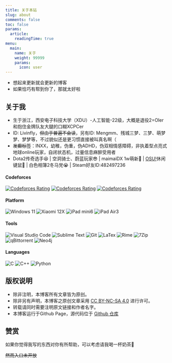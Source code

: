 ```yaml
---
title: 关于本站
slug: about
comments: false
toc: false
params:
  article:
    readingTime: true
menu:
  main:
    name: 关于
    weight: 99999
    params:
      icon: user
---
```


- 想起来更新就会更新的博客
- 如果恰巧有帮到你了，那就太好啦

## 关于我

- 生于浙江，西安电子科技大学（XDU）-人工智能-22级，大概是退役2=OIer和抱住金牌队友大腿的口糊XCPCer
- ID: Livinfly，~~但由于普遍不会读~~，另有ID: Mengmm、残城三梦、三梦、萌梦梦、梦梦等，不过貌似还是更习惯直接被叫真名啊（
- ~~发癫标签~~：INXX，幼稚，伪重，伪ADHD，伪双相情感障碍，非执着型点亮式地球online玩家，自闭状态机，过量信息麻醉受用者
- Dota2传奇选手😆 | 空洞骑士、蔚蓝玩家😎 | maimaiDX 1w萌新🥺 | [OSU!](https://osu.ppy.sh/users/21104270)休闲键鼠🤔 | 白色相簿2冬马党😭 | Steam好友ID:482497236

#### Codeforces

[![Codeforces Rating](https://api.cubercsl.site/api/codeforces?user=Livinfly&style=flat-square)](https://codeforces.com/profile/Livinfly)
[![Codeforces Rating](https://api.cubercsl.site/api/codeforces?user=sAnMeng&style=flat-square)](https://codeforces.com/profile/sAnMeng)
[![Codeforces Rating](https://api.cubercsl.site/api/codeforces?user=TORz3&style=flat-square)](https://codeforces.com/profile/TORz3)

#### Platform

![Windows 11](https://img.shields.io/static/v1?style=flat-square&message=Windows+11&color=0078D6&logo=Windows&logoColor=FFFFFF&label=)
![Xiaomi 12X](https://img.shields.io/static/v1?style=flat-square&message=Xiaomi+12X&color=FF6900&logo=Xiaomi&logoColor=FFFFFF&label=)
![iPad mini6](https://img.shields.io/static/v1?style=flat-square&message=iPad+Mini+6&color=000000&logo=apple&logoColor=FFFFFF&label=)
![iPad Air3](https://img.shields.io/static/v1?style=flat-square&message=iPad+Air+3&color=000000&logo=apple&logoColor=FFFFFF&label=)

#### Tools

![Visual Studio Code](https://img.shields.io/static/v1?style=flat-square&message=Visual+Studio+Code&color=007ACC&logo=Visual+Studio+Code&logoColor=FFFFFF&label=)
![Sublime Text](https://img.shields.io/static/v1?style=flat-square&message=Sublime+Text&color=484848&logo=Sublime+Text&logoColor=FFFFFF&label=)
![Git](https://img.shields.io/static/v1?style=flat-square&message=Git&color=F05032&logo=Git&logoColor=FFFFFF&label=)
![LaTex](https://img.shields.io/badge/-LaTex-008080?style=flat-square&logo=latex&logoColor=fff)
![Rime](https://img.shields.io/static/v1?style=flat-square&message=Rime&color=000000&logo=rime&logoColor=FFFFFF&label=)
![7Zip](https://img.shields.io/static/v1?style=flat-square&message=7zip&color=000000&logo=7zip&logoColor=FFFFFF&label=)
![qBittorrent](https://img.shields.io/static/v1?style=flat-square&message=qBittorrent&color=2F67BA&logo=qbittorrent&logoColor=FFFFFF&label=)
![Neo4j](https://img.shields.io/static/v1?style=flat-square&message=Neo4j&color=4581C3&logo=neo4j&logoColor=FFFFFF&label=)

#### Languages

![C](https://img.shields.io/static/v1?style=flat-square&message=C&color=222222&logo=C&logoColor=A8B9CC&label=)
![C++](https://img.shields.io/static/v1?style=flat-square&message=C%2B%2B&color=00599C&logo=C%2B%2B&logoColor=FFFFFF&label=)
![Python](https://img.shields.io/static/v1?style=flat-square&message=Python&color=3776AB&logo=Python&logoColor=FFFFFF&label=)
<!-- ![JavaScript](https://img.shields.io/badge/JavaScript-F7DF1E?style=flat-square&logo=javascript&logoColor=black) -->

## 版权说明

- 除非注明，本博客所有文章皆为原创。
- 除非另有声明，本博客之原创文章采用 [CC BY-NC-SA 4.0](https://creativecommons.org/licenses/by-nc-sa/4.0/deed.zh) 进行许可。
- 转载请同时需要注明原文链接和作者名字。
- 本博客运行于Github Page，源代码位于 [Github 仓库](https://github.com/Livinfly/Livinfly.github.io)

## 赞赏

如果你觉得我写的东西对你有所帮助，可以考虑请我喝一杯奶茶🤪

~~然而入口未开放~~